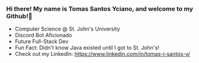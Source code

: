 ### Hi there! My name is Tomas Santos Yciano, and welcome to my Github!👋

- Computer Science @ St. John's University
- Discord Bot Aficionado
- Future Full-Stack Dev
- Fun Fact: Didn't know Java existed until I got to St. John's!
- Check out my LinkedIn: https://www.linkedin.com/in/tomas-j-santos-y/ 

<!--

Here are some ideas to get you started:

- 🔭 I’m currently working on ...
- 🌱 I’m currently learning ...
- 👯 I’m looking to collaborate on ...
- 🤔 I’m looking for help with ...
- 💬 Ask me about ...
- 📫 How to reach me: ...
- 😄 Pronouns: ...
- ⚡ Fun fact: ...
-->

